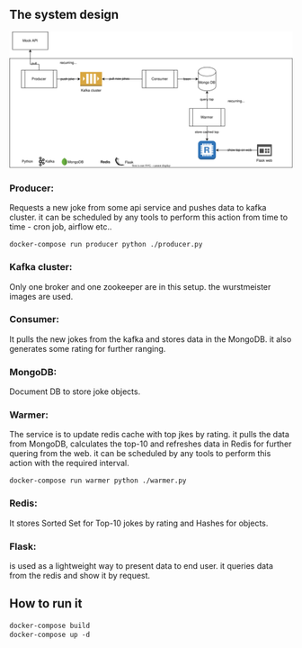 
## The system design

![alt text](./Services.svg)

### Producer:
Requests a new joke from some api service and pushes data to kafka cluster. it can be scheduled by any tools to perform this action from time to time - cron job, airflow etc..
```
docker-compose run producer python ./producer.py
```

### Kafka cluster:
Only one broker and one zookeeper are in this setup. the wurstmeister images are used.

### Consumer:
It pulls the new jokes from the kafka and stores data in the MongoDB. it also generates some rating for further ranging.

### MongoDB:
Document DB to store joke objects.

### Warmer:
The service is to update redis cache with top jkes by rating. it pulls the data from MongoDB, calculates the top-10 and refreshes data in Redis for further quering from the web. it can be scheduled by any tools to perform this action with the required interval.
```
docker-compose run warmer python ./warmer.py
```

### Redis:
It stores Sorted Set for Top-10 jokes by rating and Hashes for objects.

### Flask:
is used as a lightweight way to present data to end user. it queries data from the redis and show it by request.

## How to run it
```
docker-compose build
docker-compose up -d
```